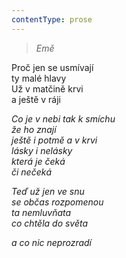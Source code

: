 ```yaml
---
contentType: prose
---
```


<section>

> 

> _Emě_

Proč jen se usmívají  
ty malé hlavy  
Už v matčině krvi  
a ještě v ráji

_Co je v nebi tak k smíchu  
že ho znají  
ještě i potmě a v krvi  
lásky i nelásky  
která je čeká  
či nečeká_

</section>

<section>

_Teď už jen ve snu  
se občas rozpomenou  
ta nemluvňata  
co chtěla do světa_

</section>

<section>

_a co nic neprozradí_

</section>
